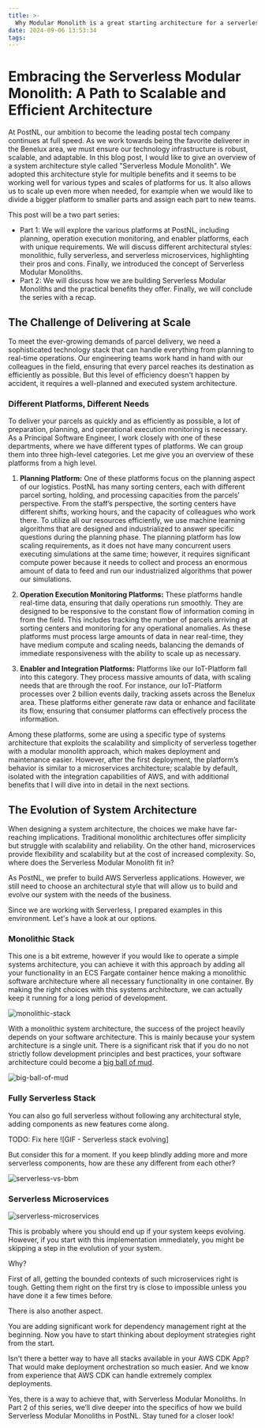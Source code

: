 ```yaml
---
title: >-
  Why Modular Monolith is a great starting architecture for a serverless application? (Part 1)
date: 2024-09-06 13:53:34
tags:
---
```


# Embracing the Serverless Modular Monolith: A Path to Scalable and Efficient Architecture

At PostNL, our ambition to become the leading postal tech company continues at full speed. As we work towards being the favorite deliverer in the Benelux area, we must ensure our technology infrastructure is robust, scalable, and adaptable. In this blog post, I would like to give an overview of a system architecture style called "Serverless Module Monolith". We adopted this architecture style for multiple benefits and it seems to be working well for various types and scales of platforms for us. It also allows us to scale up even more when needed, for example when we would like to divide a bigger platform to smaller parts and assign each part to new teams.

This post will be a two part series:

- Part 1: We will explore the various platforms at PostNL, including planning, operation execution monitoring, and enabler platforms, each with unique requirements. We will discuss different architectural styles: monolithic, fully serverless, and serverless microservices, highlighting their pros and cons. Finally, we introduced the concept of Serverless Modular Monoliths.
- Part 2: We will discuss how we are building Serverless Modular Monoliths and the practical benefits they offer. Finally, we will conclude the series with a recap.

## The Challenge of Delivering at Scale

To meet the ever-growing demands of parcel delivery, we need a sophisticated technology stack that can handle everything from planning to real-time operations. Our engineering teams work hand in hand with our colleagues in the field, ensuring that every parcel reaches its destination as efficiently as possible. But this level of efficiency doesn't happen by accident, it requires a well-planned and executed system architecture.

### Different Platforms, Different Needs

To deliver your parcels as quickly and as efficiently as possible, a lot of preparation, planning, and operational execution monitoring is necessary. As a Principal Software Engineer, I work closely with one of these departments, where we have different types of platforms. We can group them into three high-level categories. Let me give you an overview of these platforms from a high level.

1. **Planning Platform:** One of these platforms focus on the planning aspect of our logistics. PostNL has many sorting centers, each with different parcel sorting, holding, and processing capacities from the parcels’ perspective. From the staff’s perspective, the sorting centers have different shifts, working hours, and the capacity of colleagues who work there. To utilize all our resources efficiently, we use machine learning algorithms that are designed and industrialized to answer specific questions during the planning phase. The planning platform has low scaling requirements, as it does not have many concurrent users executing simulations at the same time; however, it requires significant compute power because it needs to collect and process an enormous amount of data to feed and run our industrialized algorithms that power our simulations.

2. **Operation Execution Monitoring Platforms:** These platforms handle real-time data, ensuring that daily operations run smoothly. They are designed to be responsive to the constant flow of information coming in from the field. This includes tracking the number of parcels arriving at sorting centers and monitoring for any operational anomalies. As these platforms must process large amounts of data in near real-time, they have medium compute and scaling needs, balancing the demands of immediate responsiveness with the ability to scale up as necessary.

3. **Enabler and Integration Platforms:** Platforms like our IoT-Platform fall into this category. They process massive amounts of data, with scaling needs that are through the roof. For instance, our IoT-Platform processes over 2 billion events daily, tracking assets across the Benelux area. These platforms either generate raw data or enhance and facilitate its flow, ensuring that consumer platforms can effectively process the information.

Among these platforms, some are using a specific type of systems architecture that exploits the scalability and simplicity of serverless together with a modular monolith approach, which makes deployment and maintenance easier. However, after the first deployment, the platform’s behavior is similar to a microservices architecture; scalable by default, isolated with the integration capabilities of AWS, and with additional benefits that I will dive into in detail in the next sections.

## The Evolution of System Architecture

When designing a system architecture, the choices we make have far-reaching implications. Traditional monolithic architectures offer simplicity but struggle with scalability and reliability. On the other hand, microservices provide flexibility and scalability but at the cost of increased complexity. So, where does the Serverless Modular Monolith fit in?

As PostNL, we prefer to build AWS Serverless applications. However, we still need to choose an architectural style that will allow us to build and evolve our system with the needs of the business.

Since we are working with Serverless, I prepared examples in this environment. Let's have a look at our options.

### Monolithic Stack

This one is a bit extreme, however if you would like to operate a simple systems architecture, you can achieve it with this approach by adding all your functionality in an ECS Fargate container hence making a monolithic software architecture where all necessary functionality in one container.
By making the right choices with this systems architecture, we can actually keep it running for a long period of development.

![monolithic-stack](/images/posts/2024/monolithic-stack.png)

With a monolithic system architecture, the success of the project heavily depends on your software architecture. This is mainly because your system architecture is a single unit. There is a significant risk that if you do no not strictly follow development principles and best practices, your software architecture could become a [big ball of mud](https://en.wikipedia.org/wiki/Anti-pattern).

![big-ball-of-mud](/images/posts/2024/bbm.png)

### Fully Serverless Stack

You can also go full serverless without following any architectural style, adding components as new features come along.

TODO: Fix here
![GIF - Serverless stack evolving]

But consider this for a moment. If you keep blindly adding more and more serverless components, how are these any different from each other?

![serverless-vs-bbm](/images/posts/2024/merged-bbm-serverless.png)

### Serverless Microservices

![serverless-microservices](/images/posts/2024/serverless-microservices.png)

This is probably where you should end up if your system keeps evolving.
However, if you start with this implementation immediately, you might be skipping a step in the evolution of your system.

Why?

First of all, getting the bounded contexts of such microservices right is tough. Getting them right on the first try is close to impossible unless you have done it a few times before.

There is also another aspect.

You are adding significant work for dependency management right at the beginning.
Now you have to start thinking about deployment strategies right from the start.

Isn't there a better way to have all stacks available in your AWS CDK App? That would make deployment orchestration so much easier.
And we know from experience that AWS CDK can handle extremely complex deployments.

Yes, there is a way to achieve that, with Serverless Modular Monoliths. In Part 2 of this series, we’ll dive deeper into the specifics of how we build Serverless Modular Monoliths in PostNL. Stay tuned for a closer look!
